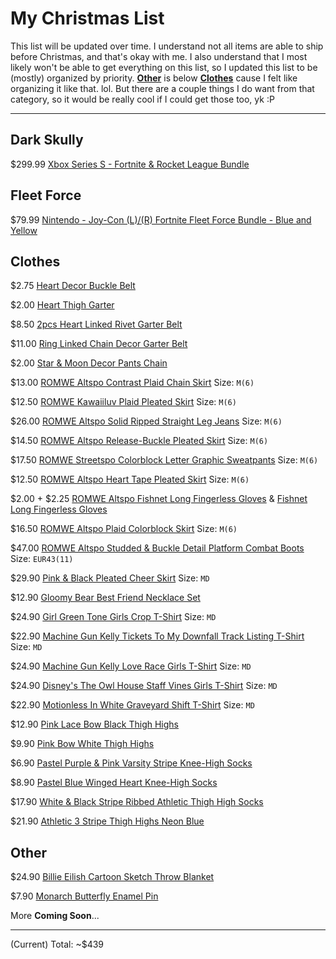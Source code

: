 # My Christmas List
This list will be updated over time. I understand not all items are able to ship before Christmas, and that's okay with me. I also understand that I most likely won't be able to get everything on this list, so I updated this list to be (mostly) organized by priority. [__Other__](https://github.com/PND3v/Xmas/blob/main/README.md#other) is below [__Clothes__](https://github.com/PND3v/Xmas/blob/main/README.md#clothes) cause I felt like organizing it like that. lol. But there are a couple things I do want from that category, so it would be really cool if I could get those too, yk :P

-----
## Dark Skully
$299.99 [Xbox Series S - Fortnite & Rocket League Bundle](https://www.amazon.com/Xbox-S-Fortnite-Rocket-League-Bundle/dp/B09H73LTM6/ref=sr_1_2?crid=XN2WTXMMG8PM&keywords=dark+skully+xbox&qid=1639537747&sprefix=dark+skully+%2Caps%2C302&sr=8-2)

## Fleet Force
$79.99 [Nintendo - Joy-Con (L)/(R) Fortnite Fleet Force Bundle - Blue and Yellow](https://www.bestbuy.com/site/nintendo-joy-con-l-r-fortnite-fleet-force-bundle-blue-and-yellow/6458440.p?skuId=6458440&ref=212&loc=1&gclid=Cj0KCQiAnuGNBhCPARIsACbnLzq5gkOVv2txvZ8INJW4G9QBl2V11A_cydzUPs4ypTL3hy28wRBdGoYaAvzzEALw_wcB&gclsrc=aw.ds)

## Clothes
$2.75 [Heart Decor Buckle Belt](https://us.romwe.com/Heart-Decor-Buckle-Belt-p-1671438-cat-698.html)

$2.00 [Heart Thigh Garter](https://us.romwe.com/Heart-Thigh-Garter-p-1037684-cat-742.html)

$8.50 [2pcs Heart Linked Rivet Garter Belt](https://us.romwe.com/2pcs-Heart-Linked-Rivet-Garter-Belt-p-1017981-cat-698.html)

$11.00 [Ring Linked Chain Decor Garter Belt](https://us.romwe.com/Ring-Linked-Chain-Decor-Garter-Belt-p-1372649-cat-698.html)

$2.00 [Star & Moon Decor Pants Chain](https://us.romwe.com/Star-Moon-Decor-Pants-Chain-p-2148772-cat-698.html)

$13.00 [ROMWE Altspo Contrast Plaid Chain Skirt](https://us.romwe.com/Contrast-Plaid-Chain-Skirt-p-1842901-cat-682.html) Size: `M(6)`

$12.50 [ROMWE Kawaiiluv Plaid Pleated Skirt](https://us.romwe.com/Plaid-Pleated-Skirt-p-2102387-cat-682.html) Size: `M(6)`

$26.00 [ROMWE Altspo Solid Ripped Straight Leg Jeans](https://us.romwe.com/Solid-Ripped-Straight-Leg-Jeans-p-1844046-cat-813.html) Size: `M(6)`

$14.50 [ROMWE Altspo Release-Buckle Pleated Skirt](https://us.romwe.com/Release-Buckle-Pleated-Skirt-p-937354-cat-682.html) Size: `M(6)`

$17.50 [ROMWE Streetspo Colorblock Letter Graphic Sweatpants](https://us.romwe.com/Colorblock-Letter-Graphic-Sweatpants-p-1666922-cat-1806.html) Size: `M(6)`

$12.50 [ROMWE Altspo Heart Tape Pleated Skirt](https://us.romwe.com/Heart-Tape-Pleated-Skirt-p-1844111-cat-682.html) Size: `M(6)`

$2.00 + $2.25 [ROMWE Altspo Fishnet Long Fingerless Gloves](https://us.romwe.com/Fishnet-Long-Fingerless-Gloves-p-1224895-cat-2612.html) & [Fishnet Long Fingerless Gloves](https://us.romwe.com/Fishnet-Long-Fingerless-Gloves-p-1993697-cat-2612.html)

$16.50 [ROMWE Altspo Plaid Colorblock Skirt](https://us.romwe.com/Plaid-Colorblock-Skirt-p-1842956-cat-682.html) Size: `M(6)`

$47.00 [ROMWE Altspo Studded & Buckle Detail Platform Combat Boots](https://us.romwe.com/Studded-Buckle-Detail-Platform-Combat-Boots-p-1719989-cat-699.html) Size: `EUR43(11)`

$29.90 [Pink & Black Pleated Cheer Skirt](https://www.hottopic.com/product/pink-black-pleated-cheer-skirt/14704359.html?cgid=girls-bottoms-skirts) Size: `MD`

$12.90 [Gloomy Bear Best Friend Necklace Set](https://www.hottopic.com/product/gloomy-bear-best-friend-necklace-set/15140400.html)

$24.90 [Girl Green Tone Girls Crop T-Shirt](https://www.hottopic.com/product/girl-green-tone-girls-crop-t-shirt/17011659.html) Size: `MD`

$22.90 [Machine Gun Kelly Tickets To My Downfall Track Listing T-Shirt](https://www.hottopic.com/product/machine-gun-kelly-tickets-to-my-downfall-track-listing-t-shirt/14673902.html) Size: `MD`

$24.90 [Machine Gun Kelly Love Race Girls T-Shirt](https://www.hottopic.com/product/machine-gun-kelly-love-race-girls-t-shirt/17099271.html) Size: `MD`

$24.90 [Disney's The Owl House Staff Vines Girls T-Shirt](https://www.hottopic.com/product/disneys-the-owl-house-staff-vines-girls-t-shirt/16917173.html) Size: `MD`

$22.90 [Motionless In White Graveyard Shift T-Shirt](https://www.hottopic.com/product/motionless-in-white-graveyard-shift-t-shirt/16510154.html) Size: `MD`

$12.90 [Pink Lace Bow Black Thigh Highs](https://www.hottopic.com/product/pink-lace-bow-black-thigh-highs/14661104.html)

$9.90 [Pink Bow White Thigh Highs](https://www.hottopic.com/product/pink-bow-white-thigh-highs/14661106.html)

$6.90 [Pastel Purple & Pink Varsity Stripe Knee-High Socks](https://www.hottopic.com/product/pastel-purple-pink-varsity-stripe-knee-high-socks/14794799.html)

$8.90 [Pastel Blue Winged Heart Knee-High Socks](https://www.hottopic.com/product/pastel-blue-winged-heart-knee-high-socks/15889810.html)

$17.90 [White & Black Stripe Ribbed Athletic Thigh High Socks](https://www.hottopic.com/product/white-black-stripe-ribbed-athletic-thigh-high-socks/14705015.html)

$21.90 [Athletic 3 Stripe Thigh Highs Neon Blue](https://www.hottopic.com/product/athletic-3-stripe-thigh-highs-neon-blue/14652073.html)

## Other
$24.90 [Billie Eilish Cartoon Sketch Throw Blanket](https://www.hottopic.com/product/billie-eilish-cartoon-sketch-throw-blanket/15842693.html)

$7.90 [Monarch Butterfly Enamel Pin](https://www.hottopic.com/product/monarch-butterfly-enamel-pin/16095777.html)

More __Coming Soon__...

-----
(Current) Total: ~$439
